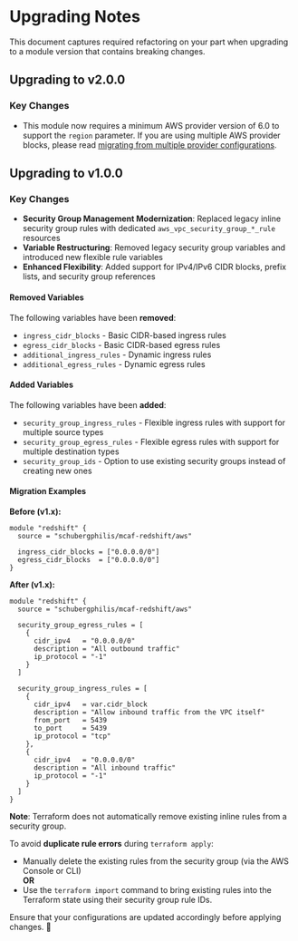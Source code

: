 # Upgrading Notes

This document captures required refactoring on your part when upgrading to a module version that contains breaking changes.

## Upgrading to v2.0.0

### Key Changes

- This module now requires a minimum AWS provider version of 6.0 to support the `region` parameter. If you are using multiple AWS provider blocks, please read [migrating from multiple provider configurations](https://registry.terraform.io/providers/hashicorp/aws/latest/docs/guides/enhanced-region-support#migrating-from-multiple-provider-configurations).

## Upgrading to v1.0.0

### Key Changes

- **Security Group Management Modernization**: Replaced legacy inline security group rules with dedicated `aws_vpc_security_group_*_rule` resources
- **Variable Restructuring**: Removed legacy security group variables and introduced new flexible rule variables
- **Enhanced Flexibility**: Added support for IPv4/IPv6 CIDR blocks, prefix lists, and security group references

#### Removed Variables

The following variables have been **removed**:

- `ingress_cidr_blocks` - Basic CIDR-based ingress rules
- `egress_cidr_blocks` - Basic CIDR-based egress rules
- `additional_ingress_rules` - Dynamic ingress rules
- `additional_egress_rules` - Dynamic egress rules

#### Added Variables

The following variables have been **added**:

- `security_group_ingress_rules` - Flexible ingress rules with support for multiple source types
- `security_group_egress_rules` - Flexible egress rules with support for multiple destination types
- `security_group_ids` - Option to use existing security groups instead of creating new ones

#### Migration Examples

**Before (v1.x):**

```hcl
module "redshift" {
  source = "schubergphilis/mcaf-redshift/aws"
  
  ingress_cidr_blocks = ["0.0.0.0/0"]
  egress_cidr_blocks  = ["0.0.0.0/0"]
}
```

**After (v1.x):**

```hcl
module "redshift" {
  source = "schubergphilis/mcaf-redshift/aws"
  
  security_group_egress_rules = [
    {
      cidr_ipv4   = "0.0.0.0/0"
      description = "All outbound traffic"
      ip_protocol = "-1"
    }
  ]

  security_group_ingress_rules = [
    {
      cidr_ipv4   = var.cidr_block
      description = "Allow inbound traffic from the VPC itself"
      from_port   = 5439
      to_port     = 5439
      ip_protocol = "tcp"
    },
    {
      cidr_ipv4   = "0.0.0.0/0"
      description = "All inbound traffic"
      ip_protocol = "-1"
    }
  ]
}
```

**Note**: Terraform does not automatically remove existing inline rules from a security group.

To avoid **duplicate rule errors** during `terraform apply`:

- Manually delete the existing rules from the security group (via the AWS Console or CLI)  
**OR**
- Use the `terraform import` command to bring existing rules into the Terraform state using their security group rule IDs.

Ensure that your configurations are updated accordingly before applying changes. 🚀
